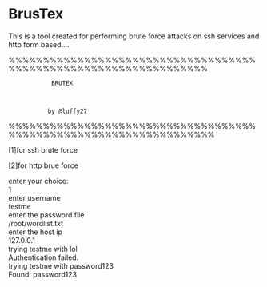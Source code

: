 # BrusTex


This is a tool created for performing brute force attacks on ssh services and http form based....

%%%%%%%%%%%%%%%%%%%%%%%%%%%%%%%%%%%%%%%%%%%%%%%%%%%%%%%%%%%%%%%%%


			    BRUTEX



			   by @luffy27


%%%%%%%%%%%%%%%%%%%%%%%%%%%%%%%%%%%%%%%%%%%%%%%%%%%%%%%%%%%%%%%%%%


[1]for ssh brute force

[2]for http brue force

enter your choice:</br>
1</br>
enter username</br>
testme</br>
enter the password file</br>
/root/wordlist.txt</br>
enter the host ip</br>
127.0.0.1</br>
trying  testme  with  lol</br>
Authentication failed.</br>
trying  testme  with  password123</br>
Found:  password123</br>
